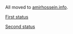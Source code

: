 All moved to [amirhossein.info](https://amirhossein.info).

[First status](metrics-leftside.svg)

[Second status](metrics-rightside.svg)